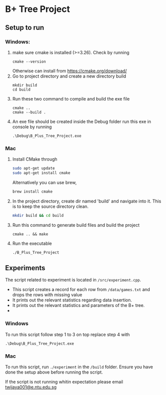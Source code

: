 # B+ Tree Project

## Setup to run

### Windows:

1. make sure cmake is installed (>=3.26). Check by running
   ```
   cmake --version
   ```
   Otherwise can install from https://cmake.org/download/
2. Go to project directory and create a new directory build
   ```
   mkdir build
   cd build
   ```
3. Run these two command to compile and build the exe file
   ```
   cmake ..
   cmake --build .
   ```
4. An exe file should be created inside the Debug folder run this exe in console by running
   ```
   .\Debug\B_Plus_Tree_Project.exe
   ```

### Mac

1. Install CMake through
   ```bash
   sudo apt-get update
   sudo apt-get install cmake
   ```
   Alternatively you can use brew,
   ```bash
   brew install cmake
   ```
2. In the project directory, create dir named 'build' and navigate into it. This is to keep the source directory clean.
   ```bash
   mkdir build && cd build
   ```
3. Run this command to generate build files and build the project
   ```
   cmake .. && make
   ```
4. Run the executable
   ```bash
   ./B_Plus_Tree_Project
   ```

## Experiments

The script related to experiment is located in `/src/experiment.cpp`.

- This script creates a record for each row from `/data/games.txt` and drops the rows with missing value
- It prints out the relevant statistics regarding data insertion.
- It prints out the relevant statistics and parameters of the B+ tree.
- 
### Windows
To run this script follow step 1 to 3 on top replace step 4 with
```
.\Debug\B_Plus_Tree_Project.exe
```
   
### Mac
To run this script, run `./experiment` in the `/build` folder. Ensure you have done the setup above before running the script.


If the script is not running whitin expectation please email
twijaya001@e.ntu.edu.sg
